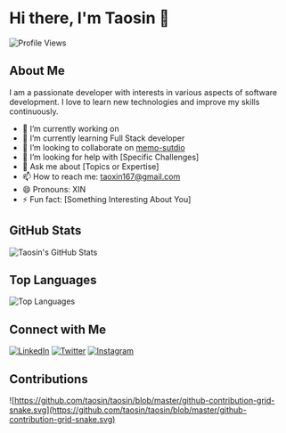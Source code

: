 # Hi there, I'm Taosin 👋

![Profile Views](https://komarev.com/ghpvc/?username=taosin&color=blue)

## About Me
I am a passionate developer with interests in various aspects of software development. I love to learn new technologies and improve my skills continuously.

- 🔭 I’m currently working on 
- 🌱 I’m currently learning Full Stack developer
- 👯 I’m looking to collaborate on [memo-sutdio](https://github.com/taosin/memo-studio)
- 🤔 I’m looking for help with [Specific Challenges]
- 💬 Ask me about [Topics or Expertise]
- 📫 How to reach me: taoxin167@gmail.com
- 😄 Pronouns: XIN
- ⚡ Fun fact: [Something Interesting About You]

## GitHub Stats
![Taosin's GitHub Stats](https://github-readme-stats.vercel.app/api?username=taosin&show_icons=true&theme=radical)

## Top Languages
![Top Languages](https://github-readme-stats.vercel.app/api/top-langs/?username=taosin&layout=compact&theme=radical)

## Connect with Me
[![LinkedIn](https://img.shields.io/badge/LinkedIn-blue?style=flat&logo=linkedin&labelColor=blue)](https://www.linkedin.com/in/yourprofile)
[![Twitter](https://img.shields.io/badge/Twitter-blue?style=flat&logo=twitter&labelColor=blue)](https://twitter.com/yourprofile)
[![Instagram](https://img.shields.io/badge/Instagram-purple?style=flat&logo=instagram&labelColor=purple)](https://www.instagram.com/yourprofile)

## Contributions
![https://github.com/taosin/taosin/blob/master/github-contribution-grid-snake.svg](https://github.com/taosin/taosin/blob/master/github-contribution-grid-snake.svg)
